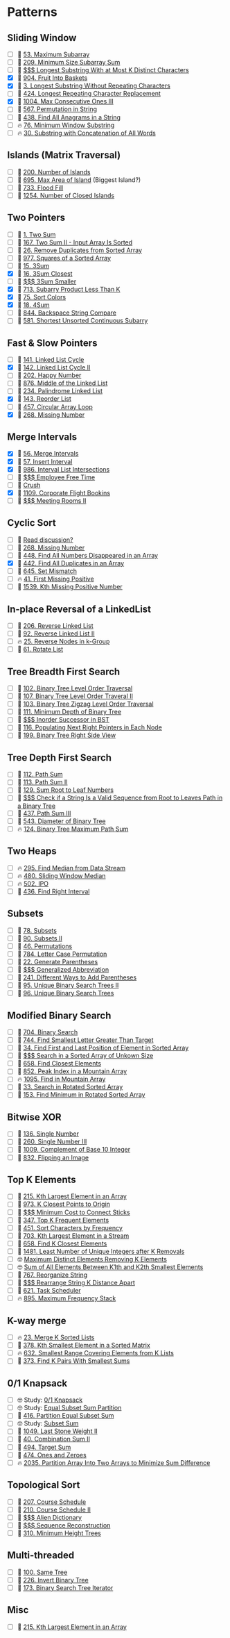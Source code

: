 # Patterns

## Sliding Window

- [ ] 🌼 [53. Maximum Subarray](https://leetcode.com/problems/maximum-subarray/)
- [ ] 🌼 [209. Minimum Size Subarray Sum](https://leetcode.com/problems/minimum-size-subarray-sum/)
- [ ] 🙉 [$$$ Longest Substring With at Most K Distinct Characters](https://leetcode.com/problems/longest-substring-with-at-most-k-distinct-characters/)
- [x] 🌼 [904. Fruit Into Baskets](https://leetcode.com/problems/fruit-into-baskets/)
- [x] 🌼 [3. Longest Substring Without Repeating Characters](https://leetcode.com/problems/longest-substring-without-repeating-characters/)
- [ ] 🌼 [424. Longest Repeating Character Replacement](https://leetcode.com/problems/longest-repeating-character-replacement/)
- [x] 🌼 [1004. Max Consecutive Ones III](https://leetcode.com/problems/max-consecutive-ones-iii/)
- [ ] 🌼 [567. Permutation in String](https://leetcode.com/problems/permutation-in-string/)
- [ ] 🌼 [438. Find All Anagrams in a String](https://leetcode.com/problems/find-all-anagrams-in-a-string/)
- [ ] 🔥 [76. Minimum Window Substring](https://leetcode.com/problems/minimum-window-substring/)
- [ ] 🔥 [30. Substring with Concatenation of All Words](https://leetcode.com/problems/substring-with-concatenation-of-all-words/)

## Islands (Matrix Traversal)

- [ ] 🌼 [200. Number of Islands](https://leetcode.com/problems/number-of-islands/)
- [ ] 🌼 [695. Max Area of Island](https://leetcode.com/problems/max-area-of-island/) (Biggest Island?)
- [ ] 🐢 [733. Flood Fill](https://leetcode.com/problems/flood-fill/)
- [ ] 🌼 [1254. Number of Closed Islands](https://leetcode.com/problems/number-of-closed-islands/)

## Two Pointers

- [ ] 🐢 [1. Two Sum](https://leetcode.com/problems/two-sum/)
- [ ] 🌼 [167. Two Sum II - Input Array Is Sorted](https://leetcode.com/problems/two-sum-ii-input-array-is-sorted/)
- [ ] 🐢 [26. Remove Duplicates from Sorted Array](https://leetcode.com/problems/remove-duplicates-from-sorted-array/)
- [ ] 🐢 [977. Squares of a Sorted Array](https://leetcode.com/problems/squares-of-a-sorted-array/)
- [ ] 🌼 [15. 3Sum](https://leetcode.com/problems/3sum/)
- [x] 🌼 [16. 3Sum Closest](https://leetcode.com/problems/3sum-closest/)
- [ ] 🙉 [$$$ 3Sum Smaller](https://leetcode.com/problems/3sum-smaller/)
- [x] 🌼 [713. Subarry Product Less Than K](https://leetcode.com/problems/subarray-product-less-than-k/)
- [x] 🌼 [75. Sort Colors](https://leetcode.com/problems/sort-colors/)
- [x] 🌼 [18. 4Sum](https://leetcode.com/problems/4sum/)
- [ ] 🐢 [844. Backspace String Compare](https://leetcode.com/problems/backspace-string-compare/)
- [ ] 🌼 [581. Shortest Unsorted Continuous Subarry](https://leetcode.com/problems/shortest-unsorted-continuous-subarray/)

## Fast & Slow Pointers

- [ ] 🐢 [141. Linked List Cycle](https://leetcode.com/problems/linked-list-cycle/)
- [x] 🌼 [142. Linked List Cycle II](https://leetcode.com/problems/linked-list-cycle-ii/)
- [ ] 🐢 [202. Happy Number](https://leetcode.com/problems/happy-number/)
- [ ] 🐢 [876. Middle of the Linked List](https://leetcode.com/problems/middle-of-the-linked-list/)
- [ ] 🐢 [234. Palindrome Linked List](https://leetcode.com/problems/palindrome-linked-list/)
- [x] 🌼 [143. Reorder List](https://leetcode.com/problems/reorder-list/)
- [ ] 🌼 [457. Circular Array Loop](https://leetcode.com/problems/circular-array-loop/)
- [x] 🌼 [268. Missing Number](https://leetcode.com/problems/missing-number/)

## Merge Intervals

- [x] 🌼 [56. Merge Intervals](https://leetcode.com/problems/merge-intervals/)
- [x] 🌼 [57. Insert Interval](https://leetcode.com/problems/insert-interval/)
- [x] 🌼 [986. Interval List Intersections](https://leetcode.com/problems/interval-list-intersections/)
- [ ] 🙉 [$$$ Employee Free Time](https://leetcode.com/problems/employee-free-time/)
- [ ] 🙉 [Crush](https://www.hackerrank.com/challenges/crush/problem)
- [x] 🌼 [1109. Corporate Flight Bookins](https://leetcode.com/problems/corporate-flight-bookings/)
- [ ] 🙉 [$$$ Meeting Rooms II](https://leetcode.com/problems/meeting-rooms-ii/)

## Cyclic Sort

- [ ] 🐢 [Read discussion?](https://leetcode.com/problems/missing-number/discuss/859510/C%2B%2B-O[N]-O[1]-using-Cyclic-Sort)
- [ ] 🐢 [268. Missing Number](https://leetcode.com/problems/missing-number/)
- [ ] 🐢 [448. Find All Numbers Disappeared in an Array](https://leetcode.com/problems/find-all-numbers-disappeared-in-an-array/)
- [x] 🌼 [442. Find All Duplicates in an Array](https://leetcode.com/problems/find-all-duplicates-in-an-array/)
- [ ] 🐢 [645. Set Mismatch](https://leetcode.com/problems/set-mismatch/)
- [ ] 🔥 [41. First Missing Positive](https://leetcode.com/problems/first-missing-positive/)
- [ ] 🐢 [1539. Kth Missing Positive Number](https://leetcode.com/problems/kth-missing-positive-number/)

## In-place Reversal of a LinkedList

- [ ] 🐢 [206. Reverse Linked List](https://leetcode.com/problems/reverse-linked-list/)
- [ ] 🌼 [92. Reverse Linked List II](https://leetcode.com/problems/reverse-linked-list-ii/)
- [ ] 🔥 [25. Reverse Nodes in k-Group](https://leetcode.com/problems/reverse-nodes-in-k-group/)
- [ ] 🌼 [61. Rotate List](https://leetcode.com/problems/rotate-list/)

## Tree Breadth First Search

- [ ] 🌼 [102. Binary Tree Level Order Traversal](https://leetcode.com/problems/binary-tree-level-order-traversal/)
- [ ] 🌼 [107. Binary Tree Level Order Traveral II](https://leetcode.com/problems/binary-tree-level-order-traversal-ii/)
- [ ] 🌼 [103. Binary Tree Zigzag Level Order Traversal](https://leetcode.com/problems/binary-tree-zigzag-level-order-traversal/)
- [ ] 🐢 [111. Minimum Depth of Binary Tree](https://leetcode.com/problems/minimum-depth-of-binary-tree/)
- [ ] 🙉 [$$$ Inorder Successor in BST](https://leetcode.com/problems/inorder-successor-in-bst/)
- [ ] 🌼 [116. Populating Next Right Pointers in Each Node](https://leetcode.com/problems/populating-next-right-pointers-in-each-node/)
- [ ] 🌼 [199. Binary Tree Right Side View](https://leetcode.com/problems/binary-tree-right-side-view/)

## Tree Depth First Search

- [ ] 🐢 [112. Path Sum](https://leetcode.com/problems/path-sum/)
- [ ] 🌼 [113. Path Sum II](https://leetcode.com/problems/path-sum-ii/)
- [ ] 🌼 [129. Sum Root to Leaf Numbers](https://leetcode.com/problems/sum-root-to-leaf-numbers/)
- [ ] 🙉 [$$$ Check if a String Is a Valid Sequence from Root to Leaves Path in a Binary Tree](https://leetcode.com/problems/check-if-a-string-is-a-valid-sequence-from-root-to-leaves-path-in-a-binary-tree/description/)
- [ ] 🌼 [437. Path Sum III](https://leetcode.com/problems/path-sum-iii/)
- [ ] 🐢 [543. Diameter of Binary Tree](https://leetcode.com/problems/diameter-of-binary-tree/)
- [ ] 🔥 [124. Binary Tree Maximum Path Sum](https://leetcode.com/problems/binary-tree-maximum-path-sum/)

## Two Heaps

- [ ] 🔥 [295. Find Median from Data Stream](https://leetcode.com/problems/find-median-from-data-stream/)
- [ ] 🔥 [480. Sliding Window Median](https://leetcode.com/problems/sliding-window-median/)
- [ ] 🔥 [502. IPO](https://leetcode.com/problems/ipo/)
- [ ] 🌼 [436. Find Right Interval](https://leetcode.com/problems/find-right-interval/)

## Subsets

- [ ] 🌼 [78. Subsets](https://leetcode.com/problems/subsets/)
- [ ] 🌼 [90. Subsets II](https://leetcode.com/problems/subsets-ii/)
- [ ] 🌼 [46. Permutations](https://leetcode.com/problems/permutations/)
- [ ] 🌼 [784. Letter Case Permutation](https://leetcode.com/problems/letter-case-permutation/)
- [ ] 🌼 [22. Generate Parentheses](https://leetcode.com/problems/generate-parentheses/)
- [ ] 🙉 [$$$ Generalized Abbreviation](https://leetcode.com/problems/generalized-abbreviation/)
- [ ] 🌼 [241. Different Ways to Add Parentheses](https://leetcode.com/problems/different-ways-to-add-parentheses/)
- [ ] 🌼 [95. Unique Binary Search Trees II](https://leetcode.com/problems/unique-binary-search-trees-ii/)
- [ ] 🌼 [96. Unique Binary Search Trees](https://leetcode.com/problems/unique-binary-search-trees/)

## Modified Binary Search

- [ ] 🐢 [704. Binary Search](https://leetcode.com/problems/binary-search/)
- [ ] 🐢 [744. Find Smallest Letter Greater Than Target](https://leetcode.com/problems/find-smallest-letter-greater-than-target/)
- [ ] 🌼 [34. Find First and Last Position of Element in Sorted Array](https://leetcode.com/problems/find-first-and-last-position-of-element-in-sorted-array/)
- [ ] 🙉 [$$$ Search in a Sorted Array of Unkown Size](https://leetcode.com/problems/search-in-a-sorted-array-of-unknown-size/)
- [ ] 🌼 [658. Find Closest Elements](https://leetcode.com/problems/find-k-closest-elements/)
- [ ] 🌼 [852. Peak Index in a Mountain Array](https://leetcode.com/problems/peak-index-in-a-mountain-array/)
- [ ] 🔥 [1095. Find in Mountain Array](https://leetcode.com/problems/find-in-mountain-array/)
- [ ] 🌼 [33. Search in Rotated Sorted Array](https://leetcode.com/problems/search-in-rotated-sorted-array/)
- [ ] 🌼 [153. Find Minimum in Rotated Sorted Array](https://leetcode.com/problems/find-minimum-in-rotated-sorted-array/)

## Bitwise XOR

- [ ] 🐢 [136. Single Number](https://leetcode.com/problems/single-number/)
- [ ] 🌼 [260. Single Number III](https://leetcode.com/problems/single-number-iii/)
- [ ] 🐢 [1009. Complement of Base 10 Integer](https://leetcode.com/problems/complement-of-base-10-integer/)
- [ ] 🐢 [832. Flipping an Image](https://leetcode.com/problems/flipping-an-image/)

## Top K Elements

- [ ] 🌼 [215. Kth Largest Element in an Array](https://leetcode.com/problems/kth-largest-element-in-an-array/)
- [ ] 🌼 [973. K Closest Points to Origin](https://leetcode.com/problems/k-closest-points-to-origin/)
- [ ] 🙉 [$$$ Minimum Cost to Connect Sticks](https://leetcode.com/problems/minimum-cost-to-connect-sticks/)
- [ ] 🌼 [347. Top K Frequent Elements](https://leetcode.com/problems/top-k-frequent-elements/)
- [ ] 🌼 [451. Sort Characters by Frequency](https://leetcode.com/problems/sort-characters-by-frequency/)
- [ ] 🐢 [703. Kth Largest Element in a Stream](https://leetcode.com/problems/kth-largest-element-in-a-stream/)
- [ ] 🌼 [658. Find K Closest Elements](https://leetcode.com/problems/find-k-closest-elements/)
- [ ] 🌼 [1481. Least Number of Unique Integers after K Removals](https://leetcode.com/problems/least-number-of-unique-integers-after-k-removals/)
- [ ] 🤓 [Maximum Distinct Elements Removing K Elements](https://www.geeksforgeeks.org/maximum-distinct-elements-removing-k-elements/)
- [ ] 🤓 [Sum of All Elements Between K1th and K2th Smallest Elements](https://www.geeksforgeeks.org/sum-elements-k1th-k2th-smallest-elements/)
- [ ] 🌼 [767. Reorganize String](https://leetcode.com/problems/reorganize-string/)
- [ ] 🙉 [$$$ Rearrange String K Distance Apart](https://leetcode.com/problems/rearrange-string-k-distance-apart/)
- [ ] 🌼 [621. Task Scheduler](https://leetcode.com/problems/task-scheduler/)
- [ ] 🔥 [895. Maximum Frequency Stack](https://leetcode.com/problems/maximum-frequency-stack/)

## K-way merge

- [ ] 🔥 [23. Merge K Sorted Lists](https://leetcode.com/problems/merge-k-sorted-lists/)
- [ ] 🌼 [378. Kth Smallest Element in a Sorted Matrix](https://leetcode.com/problems/kth-smallest-element-in-a-sorted-matrix/)
- [ ] 🔥 [632. Smallest Range Covering Elements from K Lists](https://leetcode.com/problems/smallest-range-covering-elements-from-k-lists/)
- [ ] 🌼 [373. Find K Pairs With Smallest Sums](https://leetcode.com/problems/find-k-pairs-with-smallest-sums/)

## 0/1 Knapsack

- [ ] 🤓 Study: [0/1 Knapsack](https://www.educative.io/courses/grokking-dynamic-programming-patterns-for-coding-interviews/RM1BDv71V60)
- [ ] 🤓 Study: [Equal Subset Sum Partition](https://www.educative.io/courses/grokking-dynamic-programming-patterns-for-coding-interviews/3jEPRo5PDvx)
- [ ] 🌼 [416. Partition Equal Subset Sum](https://leetcode.com/problems/partition-equal-subset-sum/)
- [ ] 🤓 Study: [Subset Sum](https://www.educative.io/courses/grokking-dynamic-programming-patterns-for-coding-interviews/3j64vRY6JnR)
- [ ] 🌼 [1049. Last Stone Weight II](https://leetcode.com/problems/last-stone-weight-ii/)
- [ ] 🌼 [40. Combination Sum II](https://leetcode.com/problems/combination-sum-ii/)
- [ ] 🌼 [494. Target Sum](https://leetcode.com/problems/target-sum/)
- [ ] 🌼 [474. Ones and Zeroes](https://leetcode.com/problems/ones-and-zeroes/)
- [ ] 🔥 [2035. Partition Array Into Two Arrays to Minimize Sum Difference](https://leetcode.com/problems/partition-array-into-two-arrays-to-minimize-sum-difference/)

## Topological Sort

- [ ] 🌼 [207. Course Schedule](https://leetcode.com/problems/course-schedule/)
- [ ] 🌼 [210. Course Schedule II](https://leetcode.com/problems/course-schedule-ii/)
- [ ] 🙉 [$$$ Alien Dictionary](https://leetcode.com/problems/alien-dictionary/)
- [ ] 🙉 [$$$ Sequence Reconstruction](https://leetcode.com/problems/sequence-reconstruction/)
- [ ] 🌼 [310. Minimum Height Trees](https://leetcode.com/problems/minimum-height-trees/)

## Multi-threaded

- [ ] 🐢 [100. Same Tree](https://leetcode.com/problems/same-tree/)
- [ ] 🐢 [226. Invert Binary Tree](https://leetcode.com/problems/invert-binary-tree/)
- [ ] 🌼 [173. Binary Search Tree Iterator](https://leetcode.com/problems/binary-search-tree-iterator/)

## Misc

- [ ] 🌼 [215. Kth Largest Element in an Array](https://leetcode.com/problems/kth-largest-element-in-an-array/)
